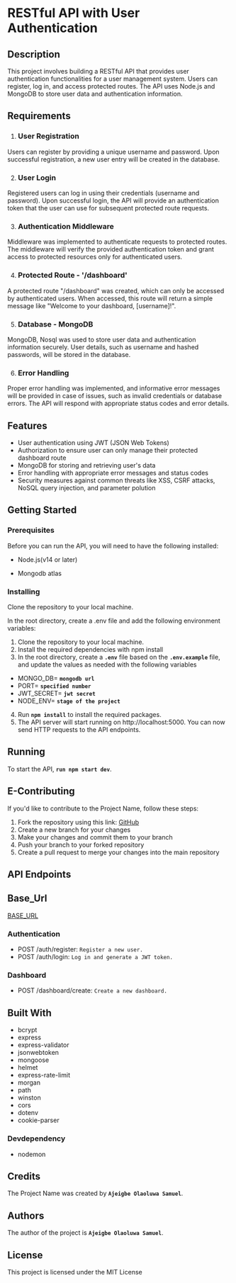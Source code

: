 # **RESTful API with User Authentication**

## **Description**

This project involves building a RESTful API that provides user authentication functionalities for a user management system. Users can register, log in, and access protected routes. The API uses Node.js and MongoDB to store user data and authentication information.

## **Requirements**

1. ### **User Registration**

Users can register by providing a unique username and password. Upon successful registration, a new user entry will be created in the database.

2. ### **User Login**

Registered users can log in using their credentials (username and password). Upon successful login, the API will provide an authentication token that the user can use for subsequent protected route requests.

3. ### **Authentication Middleware**

Middleware was implemented to authenticate requests to protected routes. The middleware will verify the provided authentication token and grant access to protected resources only for authenticated users.

4. ### **Protected Route - '/dashboard'**

A protected route "/dashboard" was created, which can only be accessed by authenticated users. When accessed, this route will return a simple message like "Welcome to your dashboard, [username]!".

5. ### **Database - MongoDB**

MongoDB, Nosql was used to store user data and authentication information securely. User details, such as username and hashed passwords, will be stored in the database.

6. ### **Error Handling**

Proper error handling was implemented, and informative error messages will be provided in case of issues, such as invalid credentials or database errors. The API will respond with appropriate status codes and error details.

## **Features**

- User authentication using JWT (JSON Web Tokens)
- Authorization to ensure user can only manage their protected dashboard route
- MongoDB for storing and retrieving user's data 
- Error handling with appropriate error messages and status codes
- Security measures against common threats like  XSS, CSRF attacks, NoSQL query injection, and parameter polution

## **Getting Started**

### **Prerequisites**

Before you can run the API, you will need to have the following installed:

- Node.js(v14 or later)

- Mongodb atlas

### **Installing**

Clone the repository to your local machine.

In the root directory, create a .env file and add the
following environment variables:

1. Clone the repository to your local machine.
2. Install the required dependencies with npm install
3. In the root directory, create a **`.env`** file based on the **`.env.example`** file, and update the values as needed with the following variables

- MONGO_DB= **`mongodb url`**
- PORT= **`specified number`**
- JWT_SECRET= **`jwt secret`**
- NODE_ENV= **`stage of the project`**

4. Run **`npm install`** to install the required packages.
5. The API server will start running on http://localhost:5000. You can now send HTTP requests to the API endpoints.

## **Running**

To start the API, **`run npm start dev`**.

## **E-Contributing**

If you'd like to contribute to the Project Name, follow these steps:

1. Fork the repository using this link: [GitHub](https://github.com/olaobey/user-authentication-backend)
2. Create a new branch for your changes
3. Make your changes and commit them to your branch
4. Push your branch to your forked repository
5. Create a pull request to merge your changes into the main repository

## **API Endpoints**

## **Base_Url**

[BASE_URL](https://user-authentication.up.railway.app/api/v1)

### **Authentication**

- POST /auth/register: `Register a new user.`
- POST /auth/login: `Log in and generate a JWT token.`

### **Dashboard**

- POST /dashboard/create: `Create a new dashboard.`

## **Built With**

- bcrypt
- express
- express-validator
- jsonwebtoken
- mongoose
- helmet
- express-rate-limit
- morgan
- path
- winston
- cors
- dotenv
- cookie-parser

### **Devdependency**

- nodemon

## **Credits**

The Project Name was created by **`Ajeigbe Olaoluwa Samuel`**.

## **Authors**

The author of the project is **`Ajeigbe Olaoluwa Samuel`**.

## **License**

This project is licensed under the MIT License
